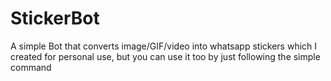 # StickerBot
 A simple Bot that converts image/GIF/video into whatsapp stickers which I created for personal use, but you can use it too by just following the simple command
